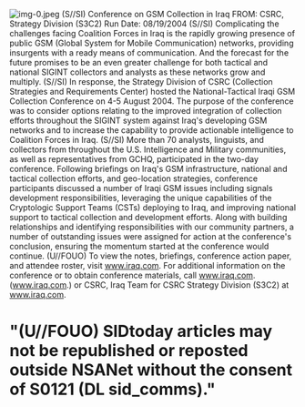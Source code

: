 ![img-0.jpeg](img-0.jpeg)
(S//SI) Conference on GSM Collection in Iraq
FROM:
CSRC, Strategy Division (S3C2)
Run Date: 08/19/2004
(S//SI) Complicating the challenges facing Coalition Forces in Iraq is the rapidly growing presence of public GSM (Global System for Mobile Communication) networks, providing insurgents with a ready means of communication. And the forecast for the future promises to be an even greater challenge for both tactical and national SIGINT collectors and analysts as these networks grow and multiply.
(S//SI) In response, the Strategy Division of CSRC (Collection Strategies and Requirements Center) hosted the National-Tactical Iraqi GSM Collection Conference on 4-5 August 2004. The purpose of the conference was to consider options relating to the improved integration of collection efforts throughout the SIGINT system against Iraq's developing GSM networks and to increase the capability to provide actionable intelligence to Coalition Forces in Iraq.
(S//SI) More than 70 analysts, linguists, and collectors from throughout the U.S. Intelligence and Military communities, as well as representatives from GCHQ, participated in the two-day conference. Following briefings on Iraq's GSM infrastructure, national and tactical collection efforts, and geo-location strategies, conference participants discussed a number of Iraqi GSM issues including signals development responsibilities, leveraging the unique capabilities of the Cryptologic Support Teams (CSTs) deploying to Iraq, and improving national support to tactical collection and development efforts. Along with building relationships and identifying responsibilities with our community partners, a number of outstanding issues were assigned for action at the conference's conclusion, ensuring the momentum started at the conference would continue.
(U//FOUO) To view the notes, briefings, conference action paper, and attendee roster, visit www.iraq.com. For additional information on the
conference or to obtain conference materials, call www.iraq.com. (www.iraq.com.) or
CSRC, Iraq Team for CSRC Strategy Division (S3C2) at www.iraq.com.

# "(U//FOUO) SIDtoday articles may not be republished or reposted outside NSANet without the consent of S0121 (DL sid_comms)."
